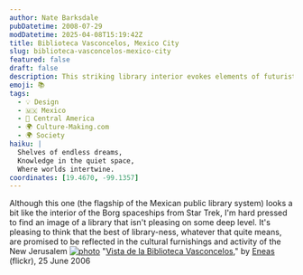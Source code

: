 ```yaml
---
author: Nate Barksdale
pubDatetime: 2008-07-29
modDatetime: 2025-04-08T15:19:42Z
title: Biblioteca Vasconcelos, Mexico City
slug: biblioteca-vasconcelos-mexico-city
featured: false
draft: false
description: This striking library interior evokes elements of futuristic design, reminiscent of sci-fi aesthetics, yet it captures the essence of what a library represents in culture and learning. "Vista de la Biblioteca Vasconcelos" by Eneas, 25 June 2006.
emoji: 📚
tags:
  - 💡 Design
  - 🇲🇽 Mexico
  - 🥑 Central America
  - 🌍 Culture-Making.com
  - 🌍 Society
haiku: |
  Shelves of endless dreams,  
  Knowledge in the quiet space,  
  Where worlds intertwine.
coordinates: [19.4670, -99.1357]
---
```


Although this one (the flagship of the Mexican public library system) looks a bit like the interior of the Borg spaceships from Star Trek, I'm hard pressed to find an image of a library that isn't pleasing on some deep level. It's pleasing to think that the best of library-ness, whatever that quite means, are promised to be reflected in the cultural furnishings and activity of the New Jerusalem
[![photo](http://www.culture-making.com/media/175027945_23278ebcb9_o.jpg)](http://flickr.com/photos/eneas/175027945/)
"[Vista de la Biblioteca Vasconcelos](http://flickr.com/photos/eneas/175027945/)," by [Eneas](http://flickr.com/photos/eneas/) (flickr), 25 June 2006
